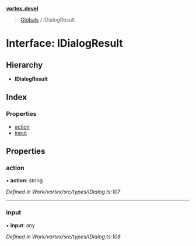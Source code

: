 **[vortex_devel](../README.md)**

> [Globals](../globals.md) / IDialogResult

# Interface: IDialogResult

## Hierarchy

* **IDialogResult**

## Index

### Properties

* [action](idialogresult.md#action)
* [input](idialogresult.md#input)

## Properties

### action

•  **action**: string

*Defined in Work/vortex/src/types/IDialog.ts:107*

___

### input

•  **input**: any

*Defined in Work/vortex/src/types/IDialog.ts:108*
